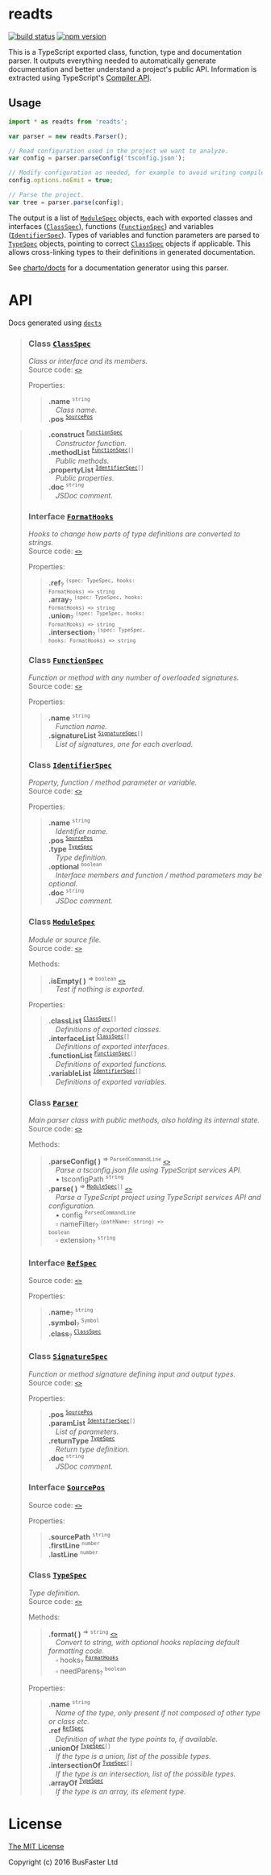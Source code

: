 readts
======

[![build status](https://travis-ci.org/charto/readts.svg?branch=master)](http://travis-ci.org/charto/readts)
[![npm version](https://img.shields.io/npm/v/readts.svg)](https://www.npmjs.com/package/readts)

This is a TypeScript exported class, function, type and documentation parser.
It outputs everything needed to automatically generate documentation and better understand a project's public API.
Information is extracted using TypeScript's [Compiler API](https://github.com/Microsoft/TypeScript/wiki/Using-the-Compiler-API).

Usage
-----

```typescript
import * as readts from 'readts';

var parser = new readts.Parser();

// Read configuration used in the project we want to analyze.
var config = parser.parseConfig('tsconfig.json');

// Modify configuration as needed, for example to avoid writing compiler output to disk.
config.options.noEmit = true;

// Parse the project.
var tree = parser.parse(config);
```

The output is a list of [`ModuleSpec`](#api-ModuleSpec) objects, each with exported classes and interfaces ([`ClassSpec`](#api-ClassSpec)),
functions ([`FunctionSpec`](#api-FunctionSpec)) and variables ([`IdentifierSpec`](#api-IdentifierSpec)).
Types of variables and function parameters are parsed to [`TypeSpec`](#api-TypeSpec) objects,
pointing to correct [`ClassSpec`](#api-ClassSpec) objects if applicable.
This allows cross-linking types to their definitions in generated documentation.

See [charto/docts](https://github.com/charto/docts) for a documentation generator using this parser.

API
===
Docs generated using [`docts`](https://github.com/charto/docts)
>
> <a name="api-ClassSpec"></a>
> ### Class [`ClassSpec`](#api-ClassSpec)
> <em>Class or interface and its members.</em>  
> Source code: [`<>`](http://github.com/charto/readts/blob/b2ca837/src/ClassSpec.ts#L11-L59)  
>  
> Properties:  
> > **.name** <sup><code>string</code></sup>  
> > &emsp;<em>Class name.</em>  
> > **.pos** <sup><code>[SourcePos](#api-SourcePos)</code></sup>  

> > **.construct** <sup><code>[FunctionSpec](#api-FunctionSpec)</code></sup>  
> > &emsp;<em>Constructor function.</em>  
> > **.methodList** <sup><code>[FunctionSpec](#api-FunctionSpec)[]</code></sup>  
> > &emsp;<em>Public methods.</em>  
> > **.propertyList** <sup><code>[IdentifierSpec](#api-IdentifierSpec)[]</code></sup>  
> > &emsp;<em>Public properties.</em>  
> > **.doc** <sup><code>string</code></sup>  
> > &emsp;<em>JSDoc comment.</em>  
>
> <a name="api-FormatHooks"></a>
> ### Interface [`FormatHooks`](#api-FormatHooks)
> <em>Hooks to change how parts of type definitions are converted to strings.</em>  
> Source code: [`<>`](http://github.com/charto/readts/blob/develop/src/TypeSpec.ts#L9-L16)  
>  
> Properties:  
> > **.ref**<sub>?</sub> <sup><code>(spec: TypeSpec, hooks: FormatHooks) => string</code></sup>  
> > **.array**<sub>?</sub> <sup><code>(spec: TypeSpec, hooks: FormatHooks) => string</code></sup>  
> > **.union**<sub>?</sub> <sup><code>(spec: TypeSpec, hooks: FormatHooks) => string</code></sup>  
> > **.intersection**<sub>?</sub> <sup><code>(spec: TypeSpec, hooks: FormatHooks) => string</code></sup>  
>
> <a name="api-FunctionSpec"></a>
> ### Class [`FunctionSpec`](#api-FunctionSpec)
> <em>Function or method with any number of overloaded signatures.</em>  
> Source code: [`<>`](http://github.com/charto/readts/blob/b2ca837/src/FunctionSpec.ts#L11-L30)  
>  
> Properties:  
> > **.name** <sup><code>string</code></sup>  
> > &emsp;<em>Function name.</em>  
> > **.signatureList** <sup><code>[SignatureSpec](#api-SignatureSpec)[]</code></sup>  
> > &emsp;<em>List of signatures, one for each overload.</em>  
>
> <a name="api-IdentifierSpec"></a>
> ### Class [`IdentifierSpec`](#api-IdentifierSpec)
> <em>Property, function / method parameter or variable.</em>  
> Source code: [`<>`](http://github.com/charto/readts/blob/b2ca837/src/IdentifierSpec.ts#L11-L31)  
>  
> Properties:  
> > **.name** <sup><code>string</code></sup>  
> > &emsp;<em>Identifier name.</em>  
> > **.pos** <sup><code>[SourcePos](#api-SourcePos)</code></sup>  
> > **.type** <sup><code>[TypeSpec](#api-TypeSpec)</code></sup>  
> > &emsp;<em>Type definition.</em>  
> > **.optional** <sup><code>boolean</code></sup>  
> > &emsp;<em>Interface members and function / method parameters may be optional.</em>  
> > **.doc** <sup><code>string</code></sup>  
> > &emsp;<em>JSDoc comment.</em>  
>
> <a name="api-ModuleSpec"></a>
> ### Class [`ModuleSpec`](#api-ModuleSpec)
> <em>Module or source file.</em>  
> Source code: [`<>`](http://github.com/charto/readts/blob/5d7ba8f/src/ModuleSpec.ts#L9-L47)  
>  
> Methods:  
> > **.isEmpty( )** <sup>&rArr; <code>boolean</code></sup> [`<>`](http://github.com/charto/readts/blob/5d7ba8f/src/ModuleSpec.ts#L30-L37)  
> > &emsp;<em>Test if nothing is exported.</em>  
>  
> Properties:  
> > **.classList** <sup><code>[ClassSpec](#api-ClassSpec)[]</code></sup>  
> > &emsp;<em>Definitions of exported classes.</em>  
> > **.interfaceList** <sup><code>[ClassSpec](#api-ClassSpec)[]</code></sup>  
> > &emsp;<em>Definitions of exported interfaces.</em>  
> > **.functionList** <sup><code>[FunctionSpec](#api-FunctionSpec)[]</code></sup>  
> > &emsp;<em>Definitions of exported functions.</em>  
> > **.variableList** <sup><code>[IdentifierSpec](#api-IdentifierSpec)[]</code></sup>  
> > &emsp;<em>Definitions of exported variables.</em>  
>
> <a name="api-Parser"></a>
> ### Class [`Parser`](#api-Parser)
> <em>Main parser class with public methods, also holding its internal state.</em>  
> Source code: [`<>`](http://github.com/charto/readts/blob/b2ca837/src/Parser.ts#L34-L299)  
>  
> Methods:  
> > **.parseConfig( )** <sup>&rArr; <code>ParsedCommandLine</code></sup> [`<>`](http://github.com/charto/readts/blob/b2ca837/src/Parser.ts#L37-L42)  
> > &emsp;<em>Parse a tsconfig.json file using TypeScript services API.</em>  
> > &emsp;&#x25aa; tsconfigPath <sup><code>string</code></sup>  
> > **.parse( )** <sup>&rArr; <code>[ModuleSpec](#api-ModuleSpec)[]</code></sup> [`<>`](http://github.com/charto/readts/blob/b2ca837/src/Parser.ts#L46-L73)  
> > &emsp;<em>Parse a TypeScript project using TypeScript services API and configuration.</em>  
> > &emsp;&#x25aa; config <sup><code>ParsedCommandLine</code></sup>  
> > &emsp;&#x25ab; nameFilter<sub>?</sub> <sup><code>(pathName: string) => boolean</code></sup>  
> > &emsp;&#x25ab; extension<sub>?</sub> <sup><code>string</code></sup>  
>
> <a name="api-RefSpec"></a>
> ### Interface [`RefSpec`](#api-RefSpec)
> Source code: [`<>`](http://github.com/charto/readts/blob/b2ca837/src/Parser.ts#L24-L30)  
>  
> Properties:  
> > **.name**<sub>?</sub> <sup><code>string</code></sup>  
> > **.symbol**<sub>?</sub> <sup><code>Symbol</code></sup>  
> > **.class**<sub>?</sub> <sup><code>[ClassSpec](#api-ClassSpec)</code></sup>  
>
> <a name="api-SignatureSpec"></a>
> ### Class [`SignatureSpec`](#api-SignatureSpec)
> <em>Function or method signature defining input and output types.</em>  
> Source code: [`<>`](http://github.com/charto/readts/blob/b2ca837/src/SignatureSpec.ts#L11-L33)  
>  
> Properties:  
> > **.pos** <sup><code>[SourcePos](#api-SourcePos)</code></sup>  
> > **.paramList** <sup><code>[IdentifierSpec](#api-IdentifierSpec)[]</code></sup>  
> > &emsp;<em>List of parameters.</em>  
> > **.returnType** <sup><code>[TypeSpec](#api-TypeSpec)</code></sup>  
> > &emsp;<em>Return type definition.</em>  
> > **.doc** <sup><code>string</code></sup>  
> > &emsp;<em>JSDoc comment.</em>  
>
> <a name="api-SourcePos"></a>
> ### Interface [`SourcePos`](#api-SourcePos)
> Source code: [`<>`](http://github.com/charto/readts/blob/b2ca837/src/Parser.ts#L7-L11)  
>  
> Properties:  
> > **.sourcePath** <sup><code>string</code></sup>  
> > **.firstLine** <sup><code>number</code></sup>  
> > **.lastLine** <sup><code>number</code></sup>  
>
> <a name="api-TypeSpec"></a>
> ### Class [`TypeSpec`](#api-TypeSpec)
> <em>Type definition.</em>  
> Source code: [`<>`](http://github.com/charto/readts/blob/develop/src/TypeSpec.ts#L20-L103)  
>  
> Methods:  
> > **.format( )** <sup>&rArr; <code>string</code></sup> [`<>`](http://github.com/charto/readts/blob/develop/src/TypeSpec.ts#L63-L91)  
> > &emsp;<em>Convert to string, with optional hooks replacing default formatting code.</em>  
> > &emsp;&#x25ab; hooks<sub>?</sub> <sup><code>[FormatHooks](#api-FormatHooks)</code></sup>  
> > &emsp;&#x25ab; needParens<sub>?</sub> <sup><code>boolean</code></sup>  
>  
> Properties:  
> > **.name** <sup><code>string</code></sup>  
> > &emsp;<em>Name of the type, only present if not composed of other type or class etc.</em>  
> > **.ref** <sup><code>[RefSpec](#api-RefSpec)</code></sup>  
> > &emsp;<em>Definition of what the type points to, if available.</em>  
> > **.unionOf** <sup><code>[TypeSpec](#api-TypeSpec)[]</code></sup>  
> > &emsp;<em>If the type is a union, list of the possible types.</em>  
> > **.intersectionOf** <sup><code>[TypeSpec](#api-TypeSpec)[]</code></sup>  
> > &emsp;<em>If the type is an intersection, list of the possible types.</em>  
> > **.arrayOf** <sup><code>[TypeSpec](#api-TypeSpec)</code></sup>  
> > &emsp;<em>If the type is an array, its element type.</em>  

License
=======

[The MIT License](https://raw.githubusercontent.com/charto/readts/master/LICENSE)

Copyright (c) 2016 BusFaster Ltd
